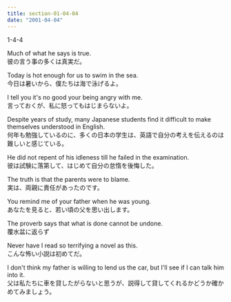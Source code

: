 ```yaml
---
title: section-01-04-04
date: "2001-04-04"
---
```


1-4-4

<!-- end -->

Much of what he says is true.  
彼の言う事の多くは真実だ。  

Today is hot enough for us to swim in the sea.  
今日は暑いから、僕たちは海で泳げるよ。  

I tell you it's no good your being angry with me.  
言っておくが、私に怒ってもはじまらないよ。  

Despite years of study, many Japanese students find it difficult to make themselves understood in English.  
何年も勉強しているのに、多くの日本の学生は、英語で自分の考えを伝えるのは難しいと感じている。  

He did not repent of his idleness till he failed in the examination.  
彼は試験に落第して、はじめて自分の怠惰を後悔した。  

The truth is that the parents were to blame.  
実は、両親に責任があったのです。  

You remind me of your father when he was young.  
あなたを見ると、若い頃の父を思い出します。  

The proverb says that what is done cannot be undone.  
覆水盆に返らず  

Never have I read so terrifying a novel as this.  
こんな怖い小説は初めてだ。  

I don't think my father is willing to lend us the car, but I'll see if I can talk him into it.  
父は私たちに車を貸したがらないと思うが、説得して貸してくれるかどうか確かめてみましょう。  


